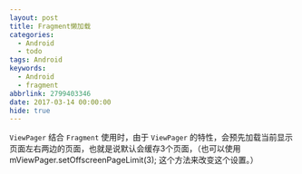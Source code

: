 ```yaml
---
layout: post
title: Fragment懒加载
categories:
  - Android
  - todo
tags: Android
keywords:
  - Android
  - fragment
abbrlink: 2799403346
date: 2017-03-14 00:00:00
hide: true
---
```


`ViewPager` 结合 `Fragment` 使用时，由于 `ViewPager` 的特性，会预先加载当前显示页面左右两边的页面，也就是说默认会缓存3个页面，（也可以使用  mViewPager.setOffscreenPageLimit(3); 这个方法来改变这个设置。）

<!--more-->
